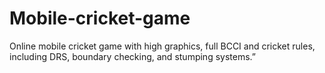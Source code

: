 # Mobile-cricket-game
Online mobile cricket game with high graphics, full BCCI and cricket rules, including DRS, boundary checking, and stumping systems.”
